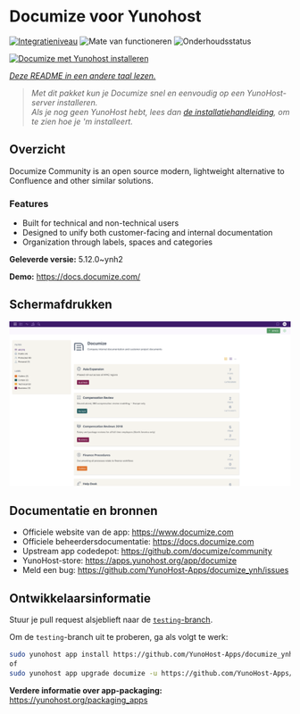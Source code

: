 <!--
NB: Deze README is automatisch gegenereerd door <https://github.com/YunoHost/apps/tree/master/tools/readme_generator>
Hij mag NIET handmatig aangepast worden.
-->

# Documize voor Yunohost

[![Integratieniveau](https://apps.yunohost.org/badge/integration/documize)](https://ci-apps.yunohost.org/ci/apps/documize/)
![Mate van functioneren](https://apps.yunohost.org/badge/state/documize)
![Onderhoudsstatus](https://apps.yunohost.org/badge/maintained/documize)

[![Documize met Yunohost installeren](https://install-app.yunohost.org/install-with-yunohost.svg)](https://install-app.yunohost.org/?app=documize)

*[Deze README in een andere taal lezen.](./ALL_README.md)*

> *Met dit pakket kun je Documize snel en eenvoudig op een YunoHost-server installeren.*  
> *Als je nog geen YunoHost hebt, lees dan [de installatiehandleiding](https://yunohost.org/install), om te zien hoe je 'm installeert.*

## Overzicht

Documize Community is an open source modern, lightweight alternative to Confluence and other similar solutions.

### Features

- Built for technical and non-technical users
- Designed to unify both customer-facing and internal documentation
- Organization through labels, spaces and categories

**Geleverde versie:** 5.12.0~ynh2

**Demo:** <https://docs.documize.com/>

## Schermafdrukken

![Schermafdrukken van Documize](./doc/screenshots/screenshot.png)

## Documentatie en bronnen

- Officiele website van de app: <https://www.documize.com>
- Officiele beheerdersdocumentatie: <https://docs.documize.com>
- Upstream app codedepot: <https://github.com/documize/community>
- YunoHost-store: <https://apps.yunohost.org/app/documize>
- Meld een bug: <https://github.com/YunoHost-Apps/documize_ynh/issues>

## Ontwikkelaarsinformatie

Stuur je pull request alsjeblieft naar de [`testing`-branch](https://github.com/YunoHost-Apps/documize_ynh/tree/testing).

Om de `testing`-branch uit te proberen, ga als volgt te werk:

```bash
sudo yunohost app install https://github.com/YunoHost-Apps/documize_ynh/tree/testing --debug
of
sudo yunohost app upgrade documize -u https://github.com/YunoHost-Apps/documize_ynh/tree/testing --debug
```

**Verdere informatie over app-packaging:** <https://yunohost.org/packaging_apps>
